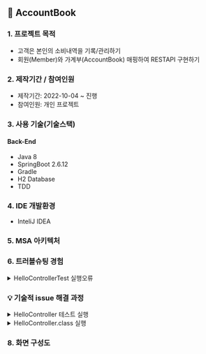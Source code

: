 ## 📌 AccountBook

### 1. 프로젝트 목적 
+ 고객은 본인의 소비내역을 기록/관리하기
+ 회원(Member)와 가계부(AccountBook) 매핑하여 RESTAPI 구현하기

### 2. 제작기간 / 참여인원
+ 제작기간: 2022-10-04 ~ 진행
+ 참여인원: 개인 프로젝트

### 3. 사용 기술(기술스택)
#### Back-End
+ Java 8
+ SpringBoot 2.6.12
+ Gradle
+ H2 Database
+ TDD

### 4. IDE 개발환경
+ <a src="https://www.jetbrains.com/ko-kr/idea/">InteliJ IDEA </a>

### 5. MSA 아키텍처

### 6. 트러블슈팅 경험

<details>
<summary>HelloControllerTest 실행오류</summary>
<div markdown="1">

-java.lang.AssertionError: Response content 
 Expected :hello
 Actual   :Hello World
 
 원인: HelloController 메소드와 HelloControllerTest 메소드와 값이 일치하지 않아 발생
 
 ### 기존코드 
 ~~~
 HelloController.class
    
 @GetMapping("/hello")
 public String hello(){

   return "Hello World";
 }
 
 
 HelloControllerTest.class
 
 @Test
 public void hello() throws Exception{
 String hello = "hello";

  mvc.perform(get("/hello"))
              .andExpect(status().isOk())
              .andExpect(content().string(hello));
  }
 
 
 ~~~
 
 ### 개선코드
 ~~~
 HelloController.class
    
 @GetMapping("/hello")
 public String hello(){

   return "hello"; // 변경
 }
 
 
HelloControllerTest.class
 
 @Test
 public void hello() throws Exception{
 String hello = "hello";

  mvc.perform(get("/hello"))
              .andExpect(status().isOk())
              .andExpect(content().string(hello));
  }
 ~~~

</div>
</details> 


### 💡 기술적 issue 해결 과정
<details>
<summary>HelloController 테스트 실행</summary>
<div markdown="1">

 #### 1. controller 패키지 생성하기 <br>
 controller 패키지 생성 > HelloController.class 생성<br><br>
 <img src="https://user-images.githubusercontent.com/58936137/194320720-e025ded6-cdc2-46e4-8695-1dc4e750cd31.png" width="200px" height="50px">
 <br>
 
 #### 2. Create Test<br>
 Ctrl + Shift + T > Create New Test 클릭 > Create Test 설정 후 OK버튼 클릭 <br><br>
 <img src="https://user-images.githubusercontent.com/58936137/194322496-9fadcf62-01c9-4660-a35b-367ef7d6e6cf.png" width="350px" height="300px"> 
 <br>
 <img src="https://user-images.githubusercontent.com/58936137/194325201-df1e9e6c-b893-40ec-8a15-722e3994c7dc.png" width="300px" height="100px">
 
 #### 3. Test 코드 작성하기
 
 ##### HelloControllerTest.class
 ~~~
 package com.springboot.accountbook.controller;


import org.junit.Test;
import org.junit.runner.RunWith;
import org.springframework.beans.factory.annotation.Autowired;
import org.springframework.boot.test.autoconfigure.web.servlet.WebMvcTest;
import org.springframework.test.context.junit4.SpringRunner;
import org.springframework.test.web.servlet.MockMvc;
import static org.springframework.test.web.servlet.request.MockMvcRequestBuilders.get;
import static org.springframework.test.web.servlet.result.MockMvcResultMatchers.content;
import static org.springframework.test.web.servlet.result.MockMvcResultMatchers.status;

import static org.junit.jupiter.api.Assertions.*;

@RunWith(SpringRunner.class)
@WebMvcTest(controllers = HelloController.class)
public class HelloControllerTest {

    @Autowired
    private MockMvc mvc;

    @Test
    public void hello() throws Exception{
        String hello = "hello";

        mvc.perform(get("/hello"))
                .andExpect(status().isOk())
                .andExpect(content().string(hello));
    }

}
~~~
+ @RunWith(SpringRunner.class) 선언 후 테스트 코드 컴파일하여 실행
+ @WebMvcTest 어노테이션 선언 후 웹 MVC 기반으로 테스트 코드 실행
+ @Autowired 외부 객체 Bean 찿아 의존성 주입하기  
+ @Test 지정한 메소드 테스트 실행 

 <br>
 <img src="https://user-images.githubusercontent.com/58936137/194327470-35ce7e59-3d03-40df-839f-c333a52b6cb2.png" width="900px" height="150px">
 
 </div>
</details>

<details>
<summary>HelloController.class 실행</summary>
<div markdown="1">

 #### 1. HelloController 코드 작성
 
 ##### HelloController.class
 ~~~
 package com.springboot.accountbook.controller;

import org.springframework.web.bind.annotation.GetMapping;
import org.springframework.web.bind.annotation.RestController;

@RestController
public class HelloController {

    @GetMapping("/hello")
    public String hello(){

        return "hello";
    }
}

 ~~~
 + @RestController 어노테이션 선언 후 모든 메소드 JSON 기능을 주어 return 반환하기
 + @GetMapping() 지정한 주소 찿아 접근하기

 ##### 2. 크롬 View 화면
 
 <img src="https://user-images.githubusercontent.com/58936137/194329238-7691d770-a70c-4542-a84c-0b7edc18d00d.png" width="300px" height="300px">
 
</div>
</details>

### 8. 화면 구성도

  


